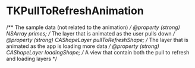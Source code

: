 TKPullToRefreshAnimation
========================

 /** The sample data (not related to the animation) */ @property (strong) NSArray *primes;  /** The layer that is animated as the user pulls down */ @property (strong) CAShapeLayer *pullToRefreshShape;  /** The layer that is animated as the app is loading more data */ @property (strong) CAShapeLayer *loadingShape;  /** A view that contain both the pull to refresh and loading layers */
